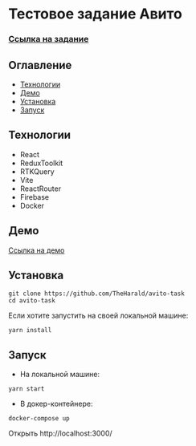 # Тестовое задание Авито
### [Ссылка на задание](https://github.com/avito-tech/internship_frontend_2022)

## Оглавление
- [Технологии](#techs)
- [Демо](#demo)
- [Установка](#setup)
- [Запуск](#startup)

## Технологии <a name = "techs"></a>
- React
- ReduxToolkit
- RTKQuery
- Vite
- ReactRouter
- Firebase
- Docker

## Демо <a name = "demo"></a>
[Ссылка на демо](https://avito-task-surinov.web.app/)

## Установка <a name = "setup"></a>

```
git clone https://github.com/TheHarald/avito-task
cd avito-task
```
Если хотите запустить на своей локальной машине:
```
yarn install
```


## Запуск <a name = "startup"></a>
- На локальной машине:
```
yarn start
```
- В докер-контейнере:
```
docker-compose up
```

Открыть http://localhost:3000/